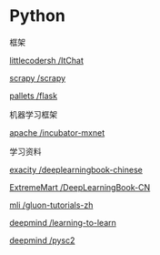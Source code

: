 # Python

框架

[littlecodersh /ItChat](#)

[scrapy /scrapy](https://github.com/scrapy/scrapy)

[pallets /flask](https://github.com/pallets/flask)

机器学习框架

[apache /incubator-mxnet](#)

学习资料

[exacity /deeplearningbook-chinese](#)

[ExtremeMart /DeepLearningBook-CN](#)

[mli /gluon-tutorials-zh](https://github.com/mli/gluon-tutorials-zh)

[deepmind /learning-to-learn](https://github.com/deepmind/learning-to-learn)

[deepmind /pysc2](https://github.com/deepmind/pysc2)



